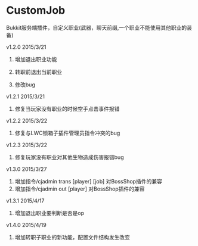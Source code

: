 # CustomJob
Bukkit服务端插件，自定义职业(武器，聊天前缀,一个职业不能使用其他职业的装备)

v1.2.0   2015/3/21

1. 增加退出职业功能

2. 转职前退出当前职业

3. 修改bug 

v1.2.1   2015/3/21

1. 修复当玩家没有职业的时候空手点击事件报错

v1.2.2   2015/3/22

1. 修复与LWC锁箱子插件管理员指令冲突的bug

v1.2.3 2015/3/22

1. 修复玩家没有职业对其他生物造成伤害报错bug

v1.3.0 2015/3/27

1. 增加指令/cjadmin trans [player] [job] 对BossShop插件的兼容
2. 增加指令/cjadmin out [player] 对BossShop插件的兼容

v1.3.1 2015/4/17

1. 增加退出职业要判断是否是op

v1.4.0 2015/4/19

1. 增加转职子职业的新功能，配置文件结构发生改变
